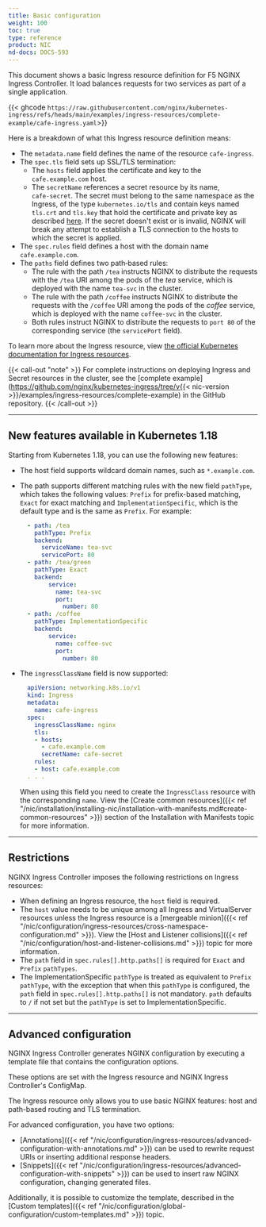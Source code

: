 ```yaml
---
title: Basic configuration
weight: 100
toc: true
type: reference
product: NIC
nd-docs: DOCS-593
---
```


This document shows a basic Ingress resource definition for F5 NGINX Ingress Controller. It load balances requests for two services as part of a single application.

{{< ghcode `https://raw.githubusercontent.com/nginx/kubernetes-ingress/refs/heads/main/examples/ingress-resources/complete-example/cafe-ingress.yaml`>}}

Here is a breakdown of what this Ingress resource definition means:

- The `metadata.name` field defines the name of the resource `cafe‑ingress`.
- The `spec.tls` field sets up SSL/TLS termination:
  - The `hosts` field applies the certificate and key to the `cafe.example.com` host.
  - The `secretName` references a secret resource by its name, `cafe‑secret`. The secret must belong to the same namespace as the Ingress, of the type ``kubernetes.io/tls`` and contain keys named ``tls.crt`` and ``tls.key`` that hold the certificate and private key as described [here](https://kubernetes.io/docs/concepts/services-networking/ingress/#tls>). If the secret doesn't exist or is invalid, NGINX will break any attempt to establish a TLS connection to the hosts to which the secret is applied.
- The `spec.rules` field defines a host with the domain name `cafe.example.com`.
- The `paths` field defines two path‑based rules:
  - The rule with the path `/tea` instructs NGINX to distribute the requests with the `/tea` URI among the pods of the *tea* service, which is deployed with the name `tea‑svc` in the cluster.
  - The rule with the path `/coffee` instructs NGINX to distribute the requests with the `/coffee` URI among the pods of the *coffee* service, which is deployed with the name `coffee‑svc` in the cluster.
  - Both rules instruct NGINX to distribute the requests to `port 80` of the corresponding service (the `servicePort` field).

To learn more about the Ingress resource, view [the official Kubernetes documentation for Ingress resources](https://kubernetes.io/docs/concepts/services-networking/ingress/).

{{< call-out "note" >}} For complete instructions on deploying Ingress and Secret resources in the cluster, see the [complete example](https://github.com/nginx/kubernetes-ingress/tree/v{{< nic-version >}}/examples/ingress-resources/complete-example) in the GitHub repository. {{< /call-out >}}

---

## New features available in Kubernetes 1.18

Starting from Kubernetes 1.18, you can use the following new features:

- The host field supports wildcard domain names, such as `*.example.com`.
- The path supports different matching rules with the new field `pathType`, which takes the following values: `Prefix` for prefix-based matching, `Exact` for exact matching and `ImplementationSpecific`, which is the default type and is the same as `Prefix`. For example:

  ```yaml {hl_lines=[2, 7, 14]}
    - path: /tea
      pathType: Prefix
      backend:
        serviceName: tea-svc
        servicePort: 80
    - path: /tea/green
      pathType: Exact
      backend:
          service:
            name: tea-svc
            port:
              number: 80
    - path: /coffee
      pathType: ImplementationSpecific
      backend:
          service:
            name: coffee-svc
            port:
              number: 80
  ```

- The `ingressClassName` field is now supported:

  ```yaml {hl_lines=[6]}
    apiVersion: networking.k8s.io/v1
    kind: Ingress
    metadata:
      name: cafe-ingress
    spec:
      ingressClassName: nginx
      tls:
      - hosts:
        - cafe.example.com
        secretName: cafe-secret
      rules:
      - host: cafe.example.com
    . . .
  ```

  When using this field you need to create the `IngressClass` resource with the corresponding `name`. View the [Create common resources]({{< ref "/nic/installation/installing-nic/installation-with-manifests.md#create-common-resources" >}}) section of the Installation with Manifests topic for more information.

---

## Restrictions

NGINX Ingress Controller imposes the following restrictions on Ingress resources:

- When defining an Ingress resource, the `host` field is required.
- The `host` value needs to be unique among all Ingress and VirtualServer resources unless the Ingress resource is a [mergeable minion]({{< ref "/nic/configuration/ingress-resources/cross-namespace-configuration.md" >}}). View the [Host and Listener collisions]({{< ref "/nic/configuration/host-and-listener-collisions.md" >}}) topic for more information.
- The `path` field in `spec.rules[].http.paths[]` is required for `Exact` and `Prefix` `pathTypes`.
- The ImplementationSpecific `pathType` is treated as equivalent to `Prefix` `pathType`, with the exception that when this `pathType` is configured, the `path` field in `spec.rules[].http.paths[]` is not mandatory. `path` defaults to `/` if not set but the `pathType` is set to ImplementationSpecific.

---

## Advanced configuration

NGINX Ingress Controller generates NGINX configuration by executing a template file that contains the configuration options.

These options are set with the Ingress resource and NGINX Ingress Controller's ConfigMap.

The Ingress resource only allows you to use basic NGINX features: host and path-based routing and TLS termination.

For advanced configuration, you have two options:

- [Annotations]({{< ref "/nic/configuration/ingress-resources/advanced-configuration-with-annotations.md" >}}) can be used to rewrite request URIs or inserting additional response headers.
- [Snippets]({{< ref "/nic/configuration/ingress-resources/advanced-configuration-with-snippets" >}}) can be used to insert raw NGINX configuration, changing generated files.

Additionally, it is possible to customize the template, described in the [Custom templates]({{< ref "/nic/configuration/global-configuration/custom-templates.md" >}}) topic.
